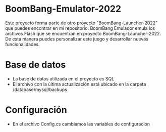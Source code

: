 # BoomBang-Emulator-2022

Este proyecto forma parte de otro proyecto "BoomBang-Launcher-2022" que puedes encontrar en mi repositorio.
BoomBang Emulador emula los archivos Flash que se encuentran en proyecto BoomBang-Launcher-2022.
De esta manera puedes personalizar este juego y desarrollar nuevas funcionalidades.

# Base de datos

- La base de datos utilizada en el proyecto es SQL
- El archivo con la última actualización está ubicado en la carpeta /database/mysql/backups

# Configuración

- En el archivo Config.cs cambiamos las variables de configuración
